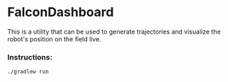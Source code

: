 # FalconDashboard

This is a utility that can be used to generate trajectories and visualize the robot's position on the field live. 

### Instructions:
`./gradlew run`
